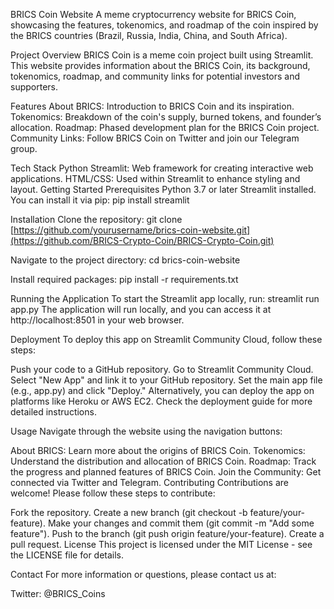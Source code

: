 BRICS Coin Website
A meme cryptocurrency website for BRICS Coin, showcasing the features, tokenomics, and roadmap of the coin inspired by the BRICS countries (Brazil, Russia, India, China, and South Africa).

<!-- Optional: Add a screenshot or logo image path here -->

Project Overview
BRICS Coin is a meme coin project built using Streamlit. This website provides information about the BRICS Coin, its background, tokenomics, roadmap, and community links for potential investors and supporters.

Features
About BRICS: Introduction to BRICS Coin and its inspiration.
Tokenomics: Breakdown of the coin's supply, burned tokens, and founder’s allocation.
Roadmap: Phased development plan for the BRICS Coin project.
Community Links: Follow BRICS Coin on Twitter and join our Telegram group.

Tech Stack
Python
Streamlit: Web framework for creating interactive web applications.
HTML/CSS: Used within Streamlit to enhance styling and layout.
Getting Started
Prerequisites
Python 3.7 or later
Streamlit installed. You can install it via pip:
pip install streamlit

Installation
Clone the repository:
git clone [https://github.com/yourusername/brics-coin-website.git](https://github.com/BRICS-Crypto-Coin/BRICS-Crypto-Coin.git)

Navigate to the project directory:
cd brics-coin-website

Install required packages:
pip install -r requirements.txt

Running the Application
To start the Streamlit app locally, run:
streamlit run app.py
The application will run locally, and you can access it at http://localhost:8501 in your web browser.

Deployment
To deploy this app on Streamlit Community Cloud, follow these steps:

Push your code to a GitHub repository.
Go to Streamlit Community Cloud.
Select "New App" and link it to your GitHub repository.
Set the main app file (e.g., app.py) and click "Deploy."
Alternatively, you can deploy the app on platforms like Heroku or AWS EC2. Check the deployment guide for more detailed instructions.

Usage
Navigate through the website using the navigation buttons:

About BRICS: Learn more about the origins of BRICS Coin.
Tokenomics: Understand the distribution and allocation of BRICS Coin.
Roadmap: Track the progress and planned features of BRICS Coin.
Join the Community: Get connected via Twitter and Telegram.
Contributing
Contributions are welcome! Please follow these steps to contribute:

Fork the repository.
Create a new branch (git checkout -b feature/your-feature).
Make your changes and commit them (git commit -m "Add some feature").
Push to the branch (git push origin feature/your-feature).
Create a pull request.
License
This project is licensed under the MIT License - see the LICENSE file for details.

Contact
For more information or questions, please contact us at:

Twitter: @BRICS_Coins
